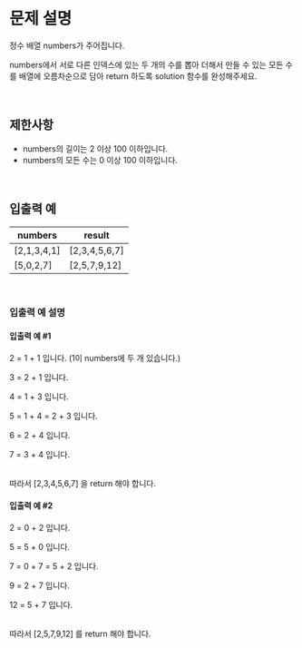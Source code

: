 <h1>문제 설명</h1>

정수 배열 numbers가 주어집니다. 

numbers에서 서로 다른 인덱스에 있는 두 개의 수를 뽑아 더해서 만들 수 있는 모든 수를 배열에 오름차순으로 담아 return 하도록 solution 함수를 완성해주세요.

</br>
<h2>제한사항</h2>

- numbers의 길이는 2 이상 100 이하입니다.
- numbers의 모든 수는 0 이상 100 이하입니다.

</br>
<h2>입출력 예</h2>

|numbers|result|
|----------|----------|
|[2,1,3,4,1]|[2,3,4,5,6,7]|
|[5,0,2,7]|[2,5,7,9,12]|

</br>

### 입출력 예 설명

#### 입출력 예 #1

2 = 1 + 1 입니다. (1이 numbers에 두 개 있습니다.)

3 = 2 + 1 입니다.

4 = 1 + 3 입니다.

5 = 1 + 4 = 2 + 3 입니다.

6 = 2 + 4 입니다.

7 = 3 + 4 입니다.

</br>
따라서 [2,3,4,5,6,7] 을 return 해야 합니다.

#### 입출력 예 #2

2 = 0 + 2 입니다.

5 = 5 + 0 입니다.

7 = 0 + 7 = 5 + 2 입니다.

9 = 2 + 7 입니다.

12 = 5 + 7 입니다.

</br>
따라서 [2,5,7,9,12] 를 return 해야 합니다.
